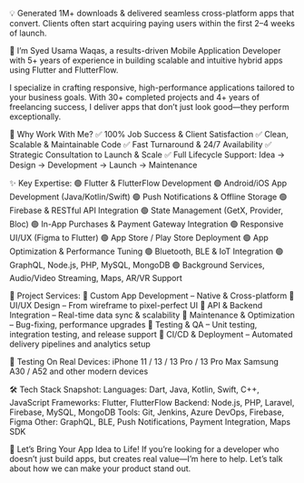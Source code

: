 💡 Generated 1M+ downloads & delivered seamless cross-platform apps that convert.
Clients often start acquiring paying users within the first 2–4 weeks of launch.

👋 I’m Syed Usama Waqas, a results-driven Mobile Application Developer with 5+ years of experience in building scalable and intuitive hybrid apps using Flutter and FlutterFlow.

I specialize in crafting responsive, high-performance applications tailored to your business goals. With 30+ completed projects and 4+ years of freelancing success, I deliver apps that don’t just look good—they perform exceptionally.

🚀 Why Work With Me?
✅ 100% Job Success & Client Satisfaction
✅ Clean, Scalable & Maintainable Code
✅ Fast Turnaround & 24/7 Availability
✅ Strategic Consultation to Launch & Scale
✅ Full Lifecycle Support: Idea → Design → Development → Launch → Maintenance

✨ Key Expertise:
🟢 Flutter & FlutterFlow Development
🟢 Android/iOS App Development (Java/Kotlin/Swift)
🟢 Push Notifications & Offline Storage
🟢 Firebase & RESTful API Integration
🟢 State Management (GetX, Provider, Bloc)
🟢 In-App Purchases & Payment Gateway Integration
🟢 Responsive UI/UX (Figma to Flutter)
🟢 App Store / Play Store Deployment
🟢 App Optimization & Performance Tuning
🟢 Bluetooth, BLE & IoT Integration
🟢 GraphQL, Node.js, PHP, MySQL, MongoDB
🟢 Background Services, Audio/Video Streaming, Maps, AR/VR Support

🧩 Project Services:
🔹 Custom App Development – Native & Cross-platform
🔹 UI/UX Design – From wireframe to pixel-perfect UI
🔹 API & Backend Integration – Real-time data sync & scalability
🔹 Maintenance & Optimization – Bug-fixing, performance upgrades
🔹 Testing & QA – Unit testing, integration testing, and release support
🔹 CI/CD & Deployment – Automated delivery pipelines and analytics setup

📱 Testing On Real Devices:
iPhone 11 / 13 / 13 Pro / 13 Pro Max
Samsung A30 / A52 and other modern devices

🛠 Tech Stack Snapshot:
Languages: Dart, Java, Kotlin, Swift, C++, JavaScript
Frameworks: Flutter, FlutterFlow
Backend: Node.js, PHP, Laravel, Firebase, MySQL, MongoDB
Tools: Git, Jenkins, Azure DevOps, Firebase, Figma
Other: GraphQL, BLE, Push Notifications, Payment Integration, Maps SDK

🎯 Let’s Bring Your App Idea to Life!
If you’re looking for a developer who doesn’t just build apps, but creates real value—I’m here to help. Let’s talk about how we can make your product stand out.
